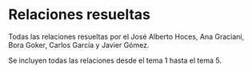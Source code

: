 # **Relaciones resueltas**

Todas las relaciones resueltas por el José Alberto Hoces, Ana Graciani, Bora Goker, Carlos García y Javier Gómez.

Se incluyen todas las relaciones desde el tema 1 hasta el tema 5.